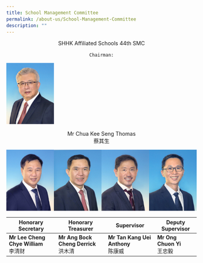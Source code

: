 ```yaml
---
title: School Management Committee
permalink: /about-us/School-Management-Committee
description: ""
---
```

<center>
	
SHHK Affiliated Schools 44th SMC
	
	Chairman:
	
</center>

<img src="/images/01%20Chua%20Kee%20Seng%20Thomas.jpeg" 
     style="width:25%">
		 
<center>
Mr Chua Kee Seng Thomas 
<br>蔡其生
</center>

<img src="/images/02%20Lee%20Cheng%20Chye%20William.jpeg" 
     style="width:25%;float:left">
<img src="/images/03%20Ang%20Bock%20Cheng%20Derrick.jpeg" 
     style="width:25%;float:left">
<img src="/images/04%20Tan%20Kang%20Uei%20Anthony.jpeg" 
     style="width:25%;float:left">
<img src="/images/05%20Ong%20Chuon%20Yi.jpeg" 
     style="width:25%">


| Honorary Secretary | Honorary Treasurer | Supervisor | Deputy Supervisor|
| -------- | -------- | -------- |-------- |
| **Mr Lee Cheng Chye William**<br>李清财    | **Mr Ang Bock Cheng Derrick**<br>洪木清    | **Mr Tan Kang Uei Anthony**<br>陈康威     | **Mr Ong Chuon Yi** <br>王忠毅

